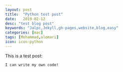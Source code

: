 ```yaml
---
layout: post
title:  "Python test post"
date:   2019-02-12
desc: "test blog post"
keywords: "Jalpc,Jekyll,gh-pages,website,blog,easy"
categories: [mac]
tags: [Mohammad,alomari]
icon: icon-python
---
```


This is a test post:

```
I can write my own code!
```
